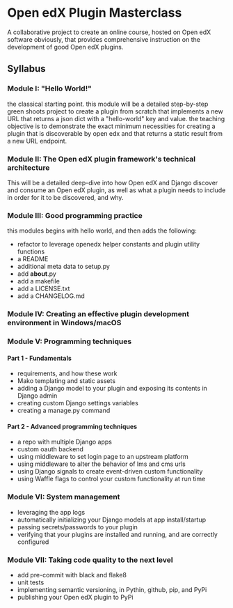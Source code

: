 # Open edX Plugin Masterclass

A collaborative project to create an online course, hosted on Open edX software obviously, that provides comprehensive instruction on the development of good Open edX plugins.

## Syllabus

### Module I: "Hello World!"

the classical starting point. this module will be a detailed step-by-step green shoots project to create a plugin from scratch that implements a new URL that returns a json dict with a "hello-world" key and value. the teaching objective is to demonstrate the exact minimum necessities for creating a plugin that is discoverable by open edx and that returns a static result from a new URL endpoint.

### Module II: The Open edX plugin framework's technical architecture

This will be a detailed deep-dive into how Open edX and Django discover and consume an Open edX plugin, as well as what a plugin needs to include in order for it to be discovered, and why.

### Module III: Good programming practice

this modules begins with hello world, and then adds the following:

- refactor to leverage openedx helper constants and plugin utility functions
- a README
- additional meta data to setup.py
- add __about__.py
- add a makefile
- add a LICENSE.txt
- add a CHANGELOG.md

### Module IV: Creating an effective plugin development environment in Windows/macOS

### Module V: Programming techniques

#### Part 1 - Fundamentals

- requirements, and how these work
- Mako templating and static assets
- adding a Django model to your plugin and exposing its contents in Django admin
- creating custom Django settings variables
- creating a manage.py command

#### Part 2 - Advanced programming techniques

- a repo with multiple Django apps
- custom oauth backend
- using middleware to set login page to an upstream platform
- using middleware to alter the behavior of lms and cms urls
- using Django signals to create event-driven custom functionality
- using Waffle flags to control your custom functionality at run time

### Module VI: System management

- leveraging the app logs
- automatically initializing your Django models at app install/startup
- passing secrets/passwords to your plugin
- verifying that your plugins are installed and running, and are correctly configured

### Module VII: Taking code quality to the next level

- add pre-commit with black and flake8
- unit tests
- implementing semantic versioning, in Pythin, github, pip, and PyPi
- publishing your Open edX plugin to PyPi
